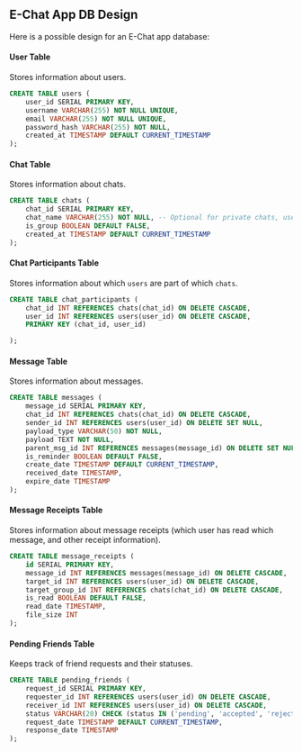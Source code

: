 
## E-Chat App DB Design

Here is a possible design for an E-Chat app database:

#### User Table
Stores information about users.

```sql
CREATE TABLE users (
    user_id SERIAL PRIMARY KEY,
    username VARCHAR(255) NOT NULL UNIQUE,
    email VARCHAR(255) NOT NULL UNIQUE,
    password_hash VARCHAR(255) NOT NULL,
    created_at TIMESTAMP DEFAULT CURRENT_TIMESTAMP
);
```

#### Chat Table
Stores information about chats.
```sql
CREATE TABLE chats (
    chat_id SERIAL PRIMARY KEY,
	chat_name VARCHAR(255) NOT NULL, -- Optional for private chats, useful for group chats
	is_group BOOLEAN DEFAULT FALSE,
	created_at TIMESTAMP DEFAULT CURRENT_TIMESTAMP
);
```

#### Chat Participants Table
Stores information about which `users` are part of which `chats`.

```sql
CREATE TABLE chat_participants (
	chat_id INT REFERENCES chats(chat_id) ON DELETE CASCADE,  
    user_id INT REFERENCES users(user_id) ON DELETE CASCADE,
    PRIMARY KEY (chat_id, user_id)

);
```

#### Message Table

Stores information about messages.

```sql
CREATE TABLE messages (
    message_id SERIAL PRIMARY KEY,
    chat_id INT REFERENCES chats(chat_id) ON DELETE CASCADE,
    sender_id INT REFERENCES users(user_id) ON DELETE SET NULL,
    payload_type VARCHAR(50) NOT NULL,
    payload TEXT NOT NULL,
    parent_msg_id INT REFERENCES messages(message_id) ON DELETE SET NULL,
    is_reminder BOOLEAN DEFAULT FALSE,
    create_date TIMESTAMP DEFAULT CURRENT_TIMESTAMP,
    received_date TIMESTAMP,
    expire_date TIMESTAMP
);
```

#### Message Receipts Table
Stores information about message receipts (which user has read which message, and other receipt information).

```sql
CREATE TABLE message_receipts (
    id SERIAL PRIMARY KEY,
    message_id INT REFERENCES messages(message_id) ON DELETE CASCADE,
    target_id INT REFERENCES users(user_id) ON DELETE CASCADE,
    target_group_id INT REFERENCES chats(chat_id) ON DELETE CASCADE,
    is_read BOOLEAN DEFAULT FALSE,
    read_date TIMESTAMP,
    file_size INT
);
```

#### Pending Friends Table
Keeps track of friend requests and their statuses.

```sql 
CREATE TABLE pending_friends (
    request_id SERIAL PRIMARY KEY,
    requester_id INT REFERENCES users(user_id) ON DELETE CASCADE,
    receiver_id INT REFERENCES users(user_id) ON DELETE CASCADE,
    status VARCHAR(20) CHECK (status IN ('pending', 'accepted', 'rejected')),
    request_date TIMESTAMP DEFAULT CURRENT_TIMESTAMP,
    response_date TIMESTAMP
);
```